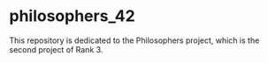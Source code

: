 # philosophers_42
This repository is dedicated to the Philosophers project, which is the second project of Rank 3.
